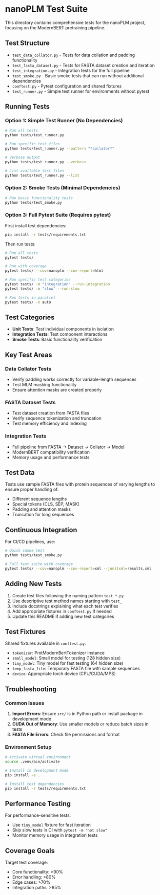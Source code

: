 # nanoPLM Test Suite

This directory contains comprehensive tests for the nanoPLM project, focusing on the ModernBERT pretraining pipeline.

## Test Structure

- `test_data_collator.py` - Tests for data collation and padding functionality
- `test_fasta_dataset.py` - Tests for FASTA dataset creation and iteration
- `test_integration.py` - Integration tests for the full pipeline
- `test_smoke.py` - Basic smoke tests that can run without additional dependencies
- `conftest.py` - Pytest configuration and shared fixtures
- `test_runner.py` - Simple test runner for environments without pytest

## Running Tests

### Option 1: Simple Test Runner (No Dependencies)

```bash
# Run all tests
python tests/test_runner.py

# Run specific test files
python tests/test_runner.py --pattern "*collator*"

# Verbose output
python tests/test_runner.py --verbose

# List available test files
python tests/test_runner.py --list
```

### Option 2: Smoke Tests (Minimal Dependencies)

```bash
# Run basic functionality tests
python tests/test_smoke.py
```

### Option 3: Full Pytest Suite (Requires pytest)

First install test dependencies:
```bash
pip install -r tests/requirements.txt
```

Then run tests:
```bash
# Run all tests
pytest tests/

# Run with coverage
pytest tests/ --cov=nanoplm --cov-report=html

# Run specific test categories
pytest tests/ -m "integration" --run-integration
pytest tests/ -m "slow" --run-slow

# Run tests in parallel
pytest tests/ -n auto
```

## Test Categories

- **Unit Tests**: Test individual components in isolation
- **Integration Tests**: Test component interactions
- **Smoke Tests**: Basic functionality verification

## Key Test Areas

### Data Collator Tests
- Verify padding works correctly for variable-length sequences
- Test MLM masking functionality
- Ensure attention masks are created properly

### FASTA Dataset Tests
- Test dataset creation from FASTA files
- Verify sequence tokenization and truncation
- Test memory efficiency and indexing

### Integration Tests
- Full pipeline from FASTA → Dataset → Collator → Model
- ModernBERT compatibility verification
- Memory usage and performance tests

## Test Data

Tests use sample FASTA files with protein sequences of varying lengths to ensure proper handling of:
- Different sequence lengths
- Special tokens (CLS, SEP, MASK)
- Padding and attention masks
- Truncation for long sequences

## Continuous Integration

For CI/CD pipelines, use:
```bash
# Quick smoke test
python tests/test_smoke.py

# Full test suite with coverage
pytest tests/ --cov=nanoplm --cov-report=xml --junitxml=results.xml
```

## Adding New Tests

1. Create test files following the naming pattern `test_*.py`
2. Use descriptive test method names starting with `test_`
3. Include docstrings explaining what each test verifies
4. Add appropriate fixtures in `conftest.py` if needed
5. Update this README if adding new test categories

## Test Fixtures

Shared fixtures available in `conftest.py`:
- `tokenizer`: ProtModernBertTokenizer instance
- `small_model`: Small model for testing (128 hidden size)
- `tiny_model`: Tiny model for fast testing (64 hidden size)
- `temp_fasta_file`: Temporary FASTA file with sample sequences
- `device`: Appropriate torch device (CPU/CUDA/MPS)

## Troubleshooting

### Common Issues

1. **Import Errors**: Ensure `src/` is in Python path or install package in development mode
2. **CUDA Out of Memory**: Use smaller models or reduce batch sizes in tests
3. **FASTA File Errors**: Check file permissions and format

### Environment Setup

```bash
# Activate virtual environment
source .venv/bin/activate

# Install in development mode
pip install -e .

# Install test dependencies
pip install -r tests/requirements.txt
```

## Performance Testing

For performance-sensitive tests:
- Use `tiny_model` fixture for fast iteration
- Skip slow tests in CI with `pytest -m "not slow"`
- Monitor memory usage in integration tests

## Coverage Goals

Target test coverage:
- Core functionality: >90%
- Error handling: >80%
- Edge cases: >70%
- Integration paths: >85%

